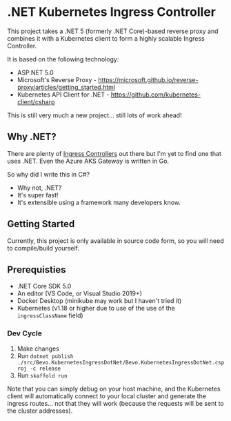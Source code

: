 # .NET Kubernetes Ingress Controller

This project takes a .NET 5 (formerly .NET Core)-based reverse proxy and combines it with a Kubernetes client to form a highly scalable Ingress Controller.

It is based on the following technology:

- ASP.NET 5.0
- Microsoft's Reverse Proxy - https://microsoft.github.io/reverse-proxy/articles/getting_started.html
- Kubernetes API Client for .NET - https://github.com/kubernetes-client/csharp

This is still very much a new project... still lots of work ahead!

## Why .NET?

There are plenty of [Ingress Controllers](https://kubernetes.io/docs/concepts/services-networking/ingress-controllers/) out there but I'm yet to find one that uses .NET. Even the Azure AKS Gateway is written in Go.

So why did I write this in C#?

- Why not, .NET?
- It's super fast!
- It's extensible using a framework many developers know.

## Getting Started

Currently, this project is only available in source code form, so you will need to compile/build yourself.

## Prerequisties

- .NET Core SDK 5.0
- An editor (VS Code, or Visual Studio 2019+)
- Docker Desktop (minikube may work but I haven't tried it)
- Kubernetes (v1.18 or higher due to use of the use of the `ingressClassName` field)

### Dev Cycle

1. Make changes
1. Run `dotnet publish ./src/Bevo.KubernetesIngressDotNet/Bevo.KubernetesIngressDotNet.csproj -c release`
1. Run `skaffold run`

Note that you can simply debug on your host machine, and the Kubernetes client will automatically connect to your local cluster and generate the ingress routes... not that they will work (because the requests will be sent to the cluster addresses).
